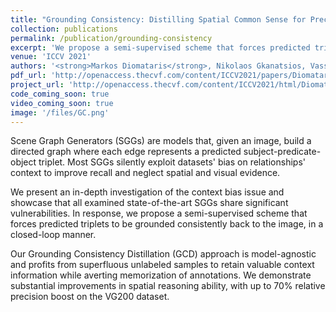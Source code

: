 ```yaml
---
title: "Grounding Consistency: Distilling Spatial Common Sense for Precise Visual Relationship Detection"
collection: publications
permalink: /publication/grounding-consistency
excerpt: 'We propose a semi-supervised scheme that forces predicted triplets to be grounded consistently back to the image, addressing context bias in Scene Graph Generators through spatial common sense distillation.'
venue: 'ICCV 2021'
authors: '<strong>Markos Diomataris</strong>, Nikolaos Gkanatsios, Vassilis Pitsikalis, Petros Maragos'
pdf_url: 'http://openaccess.thecvf.com/content/ICCV2021/papers/Diomataris_Grounding_Consistency_Distilling_Spatial_Common_Sense_for_Precise_Visual_Relationship_ICCV_2021_paper.pdf'
project_url: 'http://openaccess.thecvf.com/content/ICCV2021/html/Diomataris_Grounding_Consistency_Distilling_Spatial_Common_Sense_for_Precise_Visual_Relationship_ICCV_2021_paper.html'
code_coming_soon: true
video_coming_soon: true
image: '/files/GC.png'
---
```


Scene Graph Generators (SGGs) are models that, given an image, build a directed graph where each edge represents a predicted subject-predicate-object triplet. Most SGGs silently exploit datasets' bias on relationships' context to improve recall and neglect spatial and visual evidence.

We present an in-depth investigation of the context bias issue and showcase that all examined state-of-the-art SGGs share significant vulnerabilities. In response, we propose a semi-supervised scheme that forces predicted triplets to be grounded consistently back to the image, in a closed-loop manner.

Our Grounding Consistency Distillation (GCD) approach is model-agnostic and profits from superfluous unlabeled samples to retain valuable context information while averting memorization of annotations. We demonstrate substantial improvements in spatial reasoning ability, with up to 70% relative precision boost on the VG200 dataset.